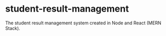 # student-result-management
The student result management system created in Node and React (MERN Stack).
